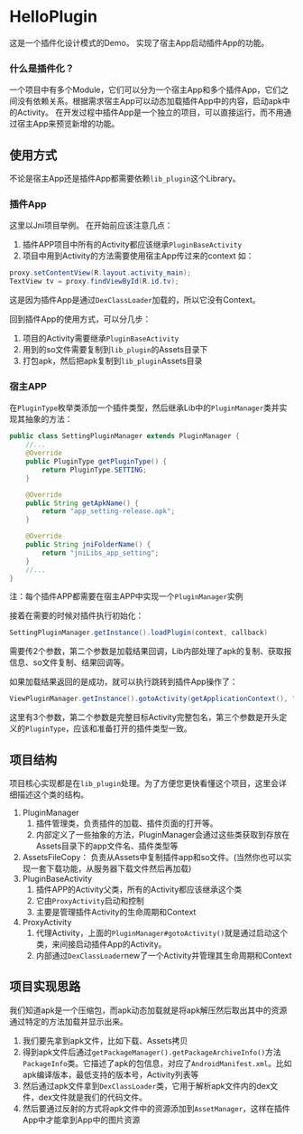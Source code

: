 # HelloPlugin
这是一个插件化设计模式的Demo。
实现了宿主App启动插件App的功能。

### 什么是插件化？
一个项目中有多个Module，它们可以分为一个宿主App和多个插件App，它们之间没有依赖关系。根据需求宿主App可以动态加载插件App中的内容，启动apk中的Activity。
在开发过程中插件App是一个独立的项目，可以直接运行，而不用通过宿主App来预览新增的功能。

## 使用方式
不论是宿主App还是插件App都需要依赖`lib_plugin`这个Library。

### 插件App
这里以Jni项目举例。
在开始前应该注意几点：
1. 插件APP项目中所有的Activity都应该继承`PluginBaseActivity`
2. 项目中用到Activity的方法需要使用宿主App传过来的context
如：
```java
proxy.setContentView(R.layout.activity_main);
TextView tv = proxy.findViewById(R.id.tv);
```
这是因为插件App是通过`DexClassLoader`加载的，所以它没有Context。

回到插件App的使用方式，可以分几步：
1. 项目的Activity需要继承`PluginBaseActivity`
2. 用到的so文件需要复制到`lib_plugin`的Assets目录下
3. 打包apk，然后把apk复制到`lib_plugin`Assets目录

### 宿主APP
在`PluginType`枚举类添加一个插件类型，然后继承Lib中的`PluginManager`类并实现其抽象的方法：
```java
public class SettingPluginManager extends PluginManager {
    //...
    @Override
    public PluginType getPluginType() {
        return PluginType.SETTING;
    }

    @Override
    public String getApkName() {
        return "app_setting-release.apk";
    }

    @Override
    public String jniFolderName() {
        return "jniLibs_app_setting";
    }
    //...
}
```
注：每个插件APP都需要在宿主APP中实现一个`PluginManager`实例

接着在需要的时候对插件执行初始化：
```java
SettingPluginManager.getInstance().loadPlugin(context, callback)
```
需要传2个参数，第二个参数是加载结果回调，Lib内部处理了apk的复制、获取报信息、so文件复制、结果回调等。

如果加载结果返回的是成功，就可以执行跳转到插件App操作了：
```java
ViewPluginManager.getInstance().gotoActivity(getApplicationContext(), "com.example.app_view.MainActivity", type);
```
这里有3个参数，第二个参数是完整目标Activity完整包名，第三个参数是开头定义的`PluginType`，应该和准备打开的插件类型一致。

## 项目结构
项目核心实现都是在`lib_plugin`处理。为了方便您更快看懂这个项目，这里会详细描述这个类的结构。
1. PluginManager
   1. 插件管理类，负责插件的加载、插件页面的打开等。
   2. 内部定义了一些抽象的方法，PluginManager会通过这些类获取到存放在Assets目录下的app文件名、插件类型等
2. AssetsFileCopy： 负责从Assets中复制插件app和so文件。(当然你也可以实现一套下载功能，从服务器下载文件然后再加载)
3. PluginBaseActivity
   1. 插件APP的Activity父类，所有的Activity都应该继承这个类
   2. 它由`ProxyActivity`启动和控制
   3. 主要是管理插件Activity的生命周期和Context
4. ProxyActivity
   1. 代理Activity，上面的`PluginManager#gotoActivity()`就是通过启动这个类，来间接启动插件App的Activity。
   2. 内部通过`DexClassLoader`new了一个Activity并管理其生命周期和Context
   

## 项目实现思路
我们知道apk是一个压缩包，而apk动态加载就是将apk解压然后取出其中的资源通过特定的方法加载并显示出来。

1. 我们要先拿到apk文件，比如下载、Assets拷贝
2. 得到apk文件后通过`getPackageManager().getPackageArchiveInfo()`方法`PackageInfo`类。它描述了apk的包信息，对应了`AndroidManifest.xml`。比如apk编译版本，最低支持的版本号，Activity列表等
3. 然后通过apk文件拿到`DexClassLoader`类，它用于解析apk文件内的dex文件，dex文件就是我们的代码文件。
4. 然后要通过反射的方式将apk文件中的资源添加到`AssetManager`，这样在插件App中才能拿到App中的图片资源
